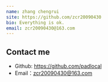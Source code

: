 ```yaml
---
name: zhang chengrui
site: https://github.com/zcr20090430
bio: Everything is ok.
email: zcr20090430@163.com
---
```


## Contact me

- Github: <https://github.com/padlocal>
- Email：<zcr20090430@163.com>
